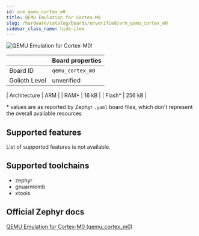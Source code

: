 ```yaml
---
id: arm_qemu_cortex_m0
title: QEMU Emulation for Cortex-M0
slug: /hardware/catalog/boards/unverified/arm_qemu_cortex_m0
sidebar_class_name: hide-item
---
```


[//]: # (This is an auto-generated file, do not edit! Changes to it will be lost upon re-generation)

![QEMU Emulation for Cortex-M0!](/img/boards/arm/qemu_cortex_m0.png "QEMU Emulation for Cortex-M0")

|                | Board properties     |
| -------------  | -------------------- |
| Board ID       | `qemu_cortex_m0` |
| Golioth Level  | unverified       |

| Architecture   | ARM |
| RAM*           | 16 kB |
| Flash*         | 256 kB |

\* values are as reported by Zephyr `.yaml` board files, which don't represent the overall available resources



## Supported features

List of supported features is not available.

## Supported toolchains

* zephyr
* gnuarmemb
* xtools

## Official Zephyr docs

[QEMU Emulation for Cortex-M0 (qemu_cortex_m0)](https://docs.zephyrproject.org/latest/boards/arm/qemu_cortex_m0/doc/index.html)
